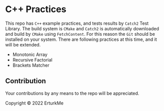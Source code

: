 # C++ Practices
This repo has `C++` example practices, and tests results by `Catch2` Test Library. The build system is `CMake` and `Catch2` is automatically downloaded and build by `CMake` using `FetchContent`. For this reason the `Git` should be installed on your system. There are following practices at this time, and it will be extended.
* Monotonic Array
* Recursive Factorial
* Brackets Matcher
## Contribution
Your contributions by any means to the repo will be appreciated.

Copyright © 2022 ErturkMe